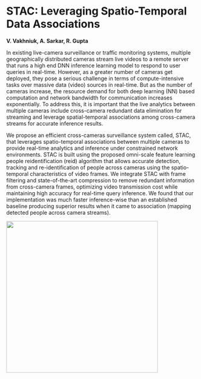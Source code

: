 # STAC: Leveraging Spatio-Temporal Data Associations

**V. Vakhniuk, A. Sarkar, R. Gupta**

In existing live-camera surveillance or traffic monitoring systems, multiple geographically distributed cameras stream live videos to a remote server that runs a high end DNN inference learning model to respond to user queries in real-time. However, as a greater number of cameras get deployed, they pose a serious challenge in terms of compute-intensive tasks over massive data (video) sources in real-time. But as the number of cameras increase, the resource demand for both deep learning (NN) based computation and network bandwidth for communication increases exponentially. To address this, it is important that the live analytics between multiple cameras include cross-camera redundant data elimination for streaming and leverage spatial-temporal associations among cross-camera streams for accurate inference results.
 
We propose an efficient cross-cameras surveillance system called, STAC, that leverages spatio-temporal associations between multiple cameras to provide real-time analytics and inference under constrained network environments. STAC is built using the proposed omni-scale feature learning people reidentification (reid) algorithm that allows accurate detection, tracking and re-identification of people across cameras using the spatio-temporal characteristics of video frames. We integrate STAC with frame filtering and state-of-the-art compression to remove redundant information from cross-camera frames, optimizing video transmission cost while maintaining high accuracy for real-time query inference. We found that our implementation was much faster inference-wise than an established baseline producing superior results when it came to association (mapping detected people across camera streams).

<img src="https://github.com/VolodymyrVakhniuk/STAC/blob/main/STAC.png" width="400" height="400">
